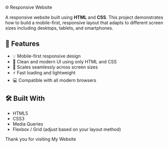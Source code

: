  🌐 Responsive Website

A responsive website built using **HTML** and **CSS**. This project demonstrates how to build a mobile-first, responsive layout that adapts to different screen sizes including desktops, tablets, and smartphones.

## 📱 Features

- 💡 Mobile-first responsive design
- 🎨 Clean and modern UI using only HTML and CSS
- 📏 Scales seamlessly across screen sizes
- ⚡ Fast loading and lightweight
- 💻 Compatible with all modern browsers

## 🛠️ Built With

- HTML5
- CSS3
- Media Queries
- Flexbox / Grid (adjust based on your layout method)

Thank you for visiting My Website

